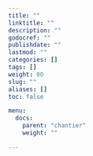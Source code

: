 ```yaml
---
title: ""
linktitle: ""
description: ""
godocref: ""
publishdate: ""
lastmod: ""
categories: []
tags: []
weight: 00
slug: ""
aliases: []
toc: false

menu:
  docs:
    parent: "chantier"
    weight: ""

---
```

